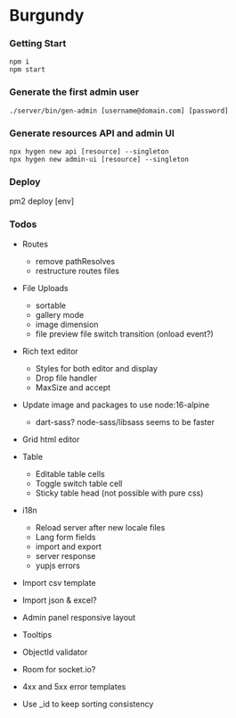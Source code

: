 # Burgundy

### Getting Start
```shell
npm i
npm start
```

### Generate the first admin user
```shell
./server/bin/gen-admin [username@domain.com] [password]
```

### Generate resources API and admin UI
```shell
npx hygen new api [resource] --singleton
npx hygen new admin-ui [resource] --singleton
```

### Deploy
pm2 deploy [env]

### Todos
- Routes
    - remove pathResolves
    - restructure routes files

- File Uploads
    - sortable
    - gallery mode
    - image dimension
    - file preview file switch transition (onload event?)
- Rich text editor
    - Styles for both editor and display
    - Drop file handler
    - MaxSize and accept
- Update image and packages to use node:16-alpine
    - dart-sass? node-sass/libsass seems to be faster
- Grid html editor
- Table
    - Editable table cells
    - Toggle switch table cell
    - Sticky table head (not possible with pure css)
- i18n
    - Reload server after new locale files
    - Lang form fields
    - import and export
    - server response
    - yupjs errors
- Import csv template
- Import json & excel?
- Admin panel responsive layout
- Tooltips
- ObjectId validator
- Room for socket.io?
- 4xx and 5xx error templates
- Use _id to keep sorting consistency